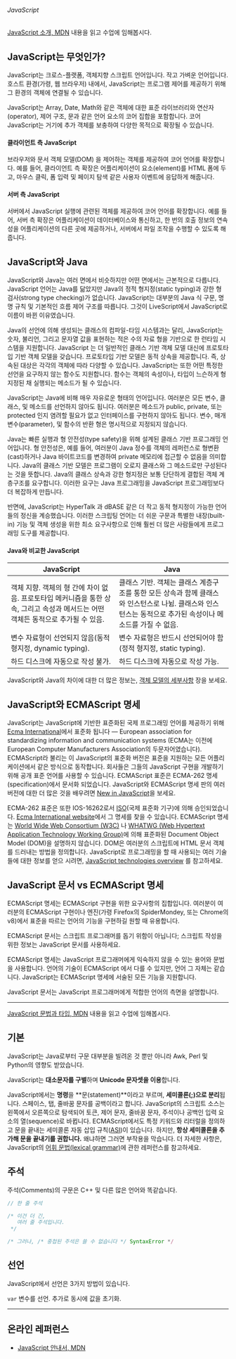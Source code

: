 ###### JavaScript

[JavaScript 소개, MDN](https://developer.mozilla.org/ko/docs/Web/JavaScript/Guide/%EC%86%8C%EA%B0%9C) 내용을 읽고 수업에 임해봅시다.

## JavaScript는 무엇인가?

JavaScript는 크로스-플랫폼, 객체지향 스크립트 언어입니다. 작고 가벼운 언어입니다.
호스트 환경(가령, 웹 브라우저) 내에서, JavaScript는 프로그램 제어를 제공하기 위해 그 환경의 객체에 연결될 수 있습니다.

JavaScript는 Array, Date, Math와 같은 객체에 대한 표준 라이브러리와 연산자(operator), 제어 구조, 문과 같은 언어 요소의 코어 집합을 포함합니다.
코어 JavaScript는 거기에 추가 객체를 보충하여 다양한 목적으로 확장될 수 있습니다.

#### 클라이언트 측 JavaScript

브라우저와 문서 객체 모델(DOM) 을 제어하는 객체를 제공하여 코어 언어를 확장합니다.
예를 들어, 클라이언트 측 확장은 어플리케이션이 요소(element)를 HTML 폼에 두고,
마우스 클릭, 폼 입력 및 페이지 탐색 같은 사용자 이벤트에 응답하게 해줍니다.

#### 서버 측 JavaScript

서버에서 JavaScript 실행에 관련된 객체를 제공하여 코어 언어를 확장합니다.
예를 들어, 서버 측 확장은 어플리케이션이 데이터베이스와 통신하고, 한 번의 호출 정보의 연속성을
어플리케이션의 다른 곳에 제공하거나, 서버에서 파일 조작을 수행할 수 있도록 해줍니다.

## JavaScript와 Java

JavaScript와 Java는 여러 면에서 비슷하지만 어떤 면에서는 근본적으로 다릅니다.
JavaScript 언어는 Java를 닮았지만 Java의 정적 형지정(static typing)과 강한 형 검사(strong type checking)가 없습니다.
JavaScript는 대부분의 Java 식 구문, 명명 규칙 및 기본적인 흐름 제어 구조를 따릅니다.
그것이 LiveScript에서 JavaScript로 이름이 바뀐 이유였습니다.

Java의 선언에 의해 생성되는 클래스의 컴파일-타임 시스템과는 달리, JavaScript는 숫자, 불리언, 그리고 문자열 값을 표현하는
적은 수의 자료 형을 기반으로 한 런타임 시스템을 지원합니다. JavaScript 는 더 일반적인 클래스 기반 객체 모델 대신에
프로토타입 기반 객체 모델을 갖습니다. 프로토타입 기반 모델은 동적 상속을 제공합니다. 즉, 상속된 대상은 각각의 객체에 따라
다양할 수 있습니다. JavaScript는 또한 어떤 특정한 선언을 요구하지 않는 함수도 지원합니다. 함수는 객체의 속성이나,
타입이 느슨하게 형지정된 채 실행되는 메소드가 될 수 있습니다.

JavaScript는 Java에 비해 매우 자유로운 형태의 언어입니다. 여러분은 모든 변수, 클래스, 및 메소드를 선언하지 않아도 됩니다.
여러분은 메소드가 public, private, 또는 protected 인지 염려할 필요가 없고 인터페이스를 구현하지 않아도 됩니다.
변수, 매개변수(parameter), 및 함수의 반환 형은 명시적으로 지정되지 않습니다.

Java는 빠른 실행과 형 안전성(type safety)을 위해 설계된 클래스 기반 프로그래밍 언어입니다.
형 안전성은, 예를 들어, 여러분이 Java 정수를 객체의 레퍼런스로 형변환(cast)하거나 Java 바이트코드를 변경하여
private 메모리에 접근할 수 없음을 의미합니다. Java의 클래스 기반 모델은 프로그램이 오로지 클래스와 그 메소드로만
구성된다는 것을 뜻합니다. Java의 클래스 상속과 강한 형지정은 보통 단단하게 결합된 객체 계층구조를 요구합니다.
이러한 요구는 Java 프로그래밍을 JavaScript 프로그래밍보다 더 복잡하게 만듭니다.

반면에, JavaScript는 HyperTalk 과 dBASE 같은 더 작고 동적 형지정이 가능한 언어들의 정신을 계승했습니다.
이러한 스크립팅 언어는 더 쉬운 구문과 특별한 내장(built-in) 기능 및 객체 생성을 위한 최소 요구사항으로 인해
훨씬 더 많은 사람들에게 프로그래밍 도구를 제공합니다.

#### Java와 비교한 JavaScript

JavaScript | Java
--- | ---
객체 지향. 객체의 형 간에 차이 없음. 프로토타입 메커니즘을 통한 상속, 그리고 속성과 메서드는 어떤 객체든 동적으로 추가될 수 있음. |	클래스 기반. 객체는 클래스 계층구조를 통한 모든 상속과 함께 클래스와 인스턴스로 나뉨. 클래스와 인스턴스는 동적으로 추가된 속성이나 메소드를 가질 수 없음.
변수 자료형이 선언되지 않음(동적 형지정, dynamic typing). |	변수 자료형은 반드시 선언되어야 함(정적 형지정, static typing).
하드 디스크에 자동으로 작성 불가. |	하드 디스크에 자동으로 작성 가능.

JavaScript와 Java의 차이에 대한 더 많은 정보는, [객체 모델의 세부사항](https://developer.mozilla.org/ko/docs/Web/JavaScript/Guide/%EA%B0%9D%EC%B2%B4_%EB%AA%A8%EB%8D%B8%EC%9D%98_%EC%84%B8%EB%B6%80%EC%82%AC%ED%95%AD) 장을 보세요.

## JavaScript와 ECMAScript 명세

JavaScript는 JavaScript에 기반한 표준화된 국제 프로그래밍 언어를 제공하기 위해 [Ecma International](http://www.ecma-international.org/)에서 표준화 됩니다 — European association for standardizing information and communication systems (ECMA는 이전에 European Computer Manufacturers Association의 두문자어였습니다). ECMAScript라 불리는 이 JavaScript의 표준화 버전은 표준을 지원하는 모든 어플리케이션에서 같은 방식으로 동작합니다. 회사들은 그들의 JavaScript 구현을 개발하기 위해 공개 표준 언어를 사용할 수 있습니다. ECMAScript 표준은 ECMA-262 명세(specification)에서 문서화 되었습니다. JavaScript와 ECMAScript 명세 판의 여러 버전에 대한 더 많은 것을 배우려면 [New in JavaScript](https://developer.mozilla.org/ko/docs/Web/JavaScript/New_in_JavaScript)을 보세요.

ECMA-262 표준은 또한 IOS-16262로서 [ISO](http://www.iso.ch/)(국제 표준화 기구)에 의해 승인되었습니다. [Ecma International website](http://www.ecma-international.org/publications/standards/Ecma-262.htm)에서 그 명세를 찾을 수 있습니다. ECMAScript 명세는 [World Wide Web Consortium (W3C)](http://www.w3.org/) 나  [WHATWG (Web Hypertext Application Technology Working Group)](https://whatwg.org/)에 의해 표준화된 Document Object Model (DOM)을 설명하지 않습니다. DOM은 여러분의 스크립트에 HTML 문서 객체를 드러내는 방법을 정의합니다. JavaScript로 프로그래밍을 할 때 사용되는 여러 기술들에 대한 정보를 얻으 시려면, [JavaScript technologies overview](https://developer.mozilla.org/ko/docs/Web/JavaScript/JavaScript_technologies_overview) 를 참고하세요.

## JavaScript 문서 vs ECMAScript 명세

ECMAScript 명세는 ECMAScript 구현을 위한 요구사항의 집합입니다.
여러분이 여러분의 ECMAScript 구현이나 엔진(가령 Firefox의 SpiderMondey, 또는 Chrome의 v8)에서 표준을 따르는 언어의 기능을 구현하길 원할 때 유용합니다.

ECMAScript 문서는 스크립트 프로그래머를 돕기 위함이 아닙니다; 스크립트 작성을 위한 정보는 JavaScript 문서를 사용하세요.

ECMAScript 명세는 JavaScript 프로그래머에게 익숙하지 않을 수 있는 용어와 문법을 사용합니다.
언어의 기술이 ECMAScript 에서 다를 수 있지만, 언어 그 자체는 같습니다. JavaScript는 ECMAScript 명세에 서술된 모든 기능을 지원합니다.

JavaScript 문서는 JavaScript 프로그래머에게 적합한 언어의 측면을 설명합니다.

---

[JavaScript 문법과 타입, MDN](https://developer.mozilla.org/ko/docs/Web/JavaScript/Guide/Values,_variables,_and_literals) 내용을 읽고 수업에 임해봅시다.

## 기본

JavaScript는 Java로부터 구문 대부분을 빌려온 것 뿐만 아니라 Awk, Perl 및 Python의 영향도 받았습니다.

JavaScript는 **대소문자를 구별**하며 **Unicode 문자셋을 이용**합니다.

JavaScript에서는 **명령**을 **문(statement)**이라고 부르며, **세미콜론(;)으로 분리**됩니다. 스페이스, 탭, 줄바꿈 문자를 공백이라고 합니다. JavaScript의 스크립트 소스는 왼쪽에서 오른쪽으로 탐색되어 토큰, 제어 문자, 줄바꿈 문자, 주석이나 공백인 입력 요소의 열(sequence)로 바뀝니다. ECMAScript에서도 특정 키워드와 리터럴을 정의하고 문을 끝내는 세미콜론 자동 삽입 규칙([ASI](https://developer.mozilla.org/ko/docs/Web/JavaScript/Reference/Lexical_grammar#Automatic_semicolon_insertion))이 있습니다. 하지만, **항상 세미콜론을 추가해 문을 끝내기를 권합니다.** 왜냐하면 그러면 부작용을 막습니다. 더 자세한 사항은, JavaScript의 [어휘 문법(lexical grammar)](https://developer.mozilla.org/ko/docs/Web/JavaScript/Reference/Lexical_grammar)에 관한 레퍼런스를 참고하세요.

## 주석

주석(Comments)의 구문은 C++ 및 다른 많은 언어와 똑같습니다.

```js
// 한 줄 주석

/* 이건 더 긴,
   여러 줄 주석입니다.
 */

/* 그러나, /* 중첩된 주석은 쓸 수 없습니다 */ SyntaxError */
```

## 선언

JavaScript에서 선언은 3가지 방법이 있습니다.

`var` 변수를 선언. 추가로 동시에 값을 초기화.

---

## 온라인 레퍼런스

- [JavaScript 안내서, MDN](https://developer.mozilla.org/ko/docs/Web/JavaScript/Guide)